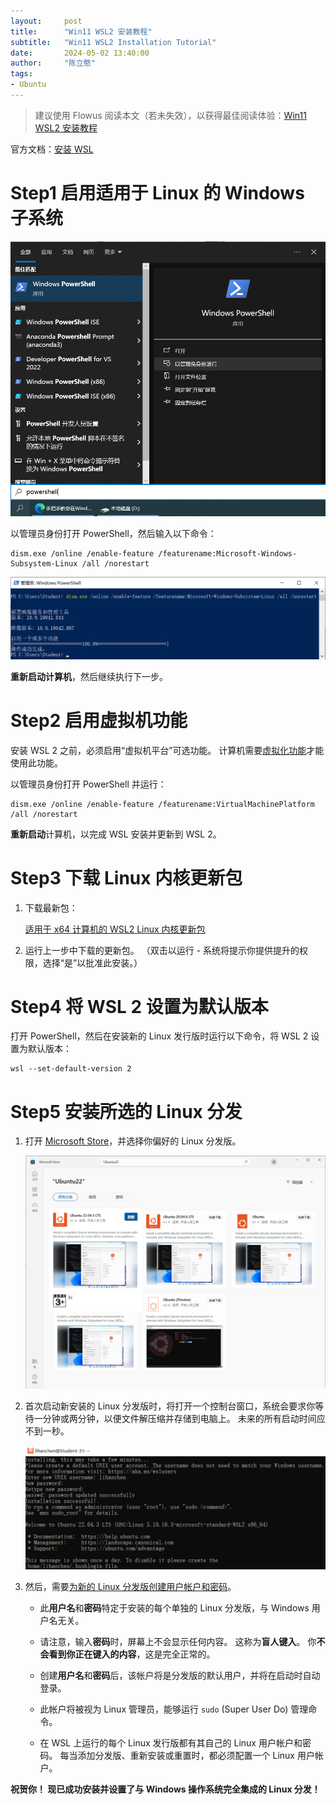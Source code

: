 ```yaml
---
layout:     post
title:      "Win11 WSL2 安装教程"
subtitle:   "Win11 WSL2 Installation Tutorial"
date:       2024-05-02 13:40:00
author:     "陈立憨"
tags:
- Ubuntu
---
```


> 建议使用 Flowus 阅读本文（若未失效），以获得最佳阅读体验：[Win11 WSL2 安装教程](https://flowus.cn/lihanchen/share/ecfd58ff-e166-4214-8ac5-bf06d069048d?code=4PP1RS)

官方文档：[安装 WSL](https://learn.microsoft.com/zh-cn/windows/wsl/install)

# Step1 启用适用于 Linux 的 Windows 子系统

![image1.png](/img/in-post/About_Ubuntu/Win11-WSL2-Installation-Tutorial/image1.png)

以管理员身份打开 PowerShell，然后输入以下命令：

```Shell
dism.exe /online /enable-feature /featurename:Microsoft-Windows-Subsystem-Linux /all /norestart
```

![image2.png](/img/in-post/About_Ubuntu/Win11-WSL2-Installation-Tutorial/image2.png)

**重新启动计算机**，然后继续执行下一步。

# Step2 启用虚拟机功能

安装 WSL 2 之前，必须启用“虚拟机平台”可选功能。 计算机需要[虚拟化功能](https://learn.microsoft.com/zh-cn/windows/wsl/troubleshooting#error-0x80370102-the-virtual-machine-could-not-be-started-because-a-required-feature-is-not-installed)才能使用此功能。

以管理员身份打开 PowerShell 并运行：

```Shell
dism.exe /online /enable-feature /featurename:VirtualMachinePlatform /all /norestart
```

**重新启动**计算机，以完成 WSL 安装并更新到 WSL 2。

# Step3 下载 Linux 内核更新包

1. 下载最新包：

    [适用于 x64 计算机的 WSL2 Linux 内核更新包](https://wslstorestorage.blob.core.windows.net/wslblob/wsl_update_x64.msi)

1. 运行上一步中下载的更新包。 （双击以运行 - 系统将提示你提供提升的权限，选择“是”以批准此安装。）

# Step4 将 WSL 2 设置为默认版本

打开 PowerShell，然后在安装新的 Linux 发行版时运行以下命令，将 WSL 2 设置为默认版本：

```Shell
wsl --set-default-version 2
```

# Step5 安装所选的 Linux 分发

1. 打开 [Microsoft Store](https://aka.ms/wslstore)，并选择你偏好的 Linux 分发版。

    ![image3.png](/img/in-post/About_Ubuntu/Win11-WSL2-Installation-Tutorial/image3.png)

1. 首次启动新安装的 Linux 分发版时，将打开一个控制台窗口，系统会要求你等待一分钟或两分钟，以便文件解压缩并存储到电脑上。 未来的所有启动时间应不到一秒。

    ![image4.png](/img/in-post/About_Ubuntu/Win11-WSL2-Installation-Tutorial/image4.png)

1. 然后，需要[为新的 Linux 分发版创建用户帐户和密码](https://learn.microsoft.com/zh-cn/windows/wsl/setup/environment#set-up-your-linux-username-and-password)。

    - 此**用户名**和**密码**特定于安装的每个单独的 Linux 分发版，与 Windows 用户名无关。

    - 请注意，输入**密码**时，屏幕上不会显示任何内容。 这称为**盲人键入**。 你**不会看到你正在键入的内容**，这是完全正常的。

    - 创建**用户名**和**密码**后，该帐户将是分发版的默认用户，并将在启动时自动登录。

    - 此帐户将被视为 Linux 管理员，能够运行 `sudo` (Super User Do) 管理命令。

    - 在 WSL 上运行的每个 Linux 发行版都有其自己的 Linux 用户帐户和密码。 每当添加分发版、重新安装或重置时，都必须配置一个 Linux 用户帐户。

**祝贺你！ 现已成功安装并设置了与 Windows 操作系统完全集成的 Linux 分发！**